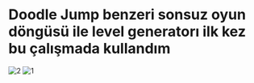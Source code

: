 # Doodle Jump benzeri sonsuz oyun döngüsü ile level generatorı ilk kez bu çalışmada kullandım
![2](https://user-images.githubusercontent.com/66069141/179352095-33305af9-1e53-41e1-ba22-25d7956d93d9.png)
![1](https://user-images.githubusercontent.com/66069141/179352097-4afaaabd-dcaf-4245-926f-91add876be32.png)
